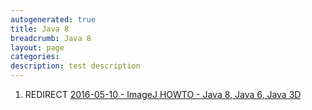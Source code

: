 ```yaml
---
autogenerated: true
title: Java 8
breadcrumb: Java 8
layout: page
categories: 
description: test description
---
```


1.  REDIRECT [2016-05-10 - ImageJ HOWTO - Java 8, Java 6, Java 3D](2016-05-10_-_ImageJ_HOWTO_-_Java_8,_Java_6,_Java_3D )
